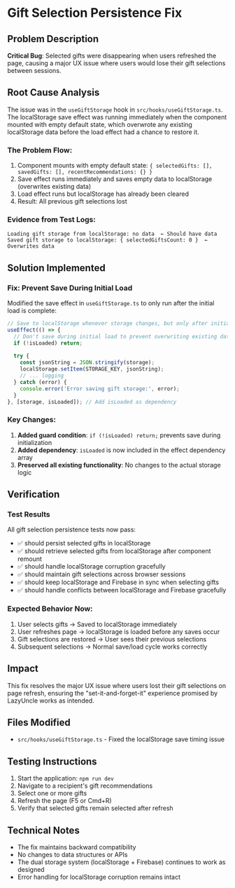 # Gift Selection Persistence Fix

## Problem Description

**Critical Bug**: Selected gifts were disappearing when users refreshed the page, causing a major UX issue where users would lose their gift selections between sessions.

## Root Cause Analysis

The issue was in the `useGiftStorage` hook in `src/hooks/useGiftStorage.ts`. The localStorage save effect was running immediately when the component mounted with empty default state, which overwrote any existing localStorage data before the load effect had a chance to restore it.

### The Problem Flow:
1. Component mounts with empty default state: `{ selectedGifts: [], savedGifts: [], recentRecommendations: {} }`
2. Save effect runs immediately and saves empty data to localStorage (overwrites existing data)
3. Load effect runs but localStorage has already been cleared
4. Result: All previous gift selections lost

### Evidence from Test Logs:
```
Loading gift storage from localStorage: no data  ← Should have data
Saved gift storage to localStorage: { selectedGiftsCount: 0 }  ← Overwrites data
```

## Solution Implemented

### Fix: Prevent Save During Initial Load

Modified the save effect in `useGiftStorage.ts` to only run after the initial load is complete:

```typescript
// Save to localStorage whenever storage changes, but only after initial load
useEffect(() => {
  // Don't save during initial load to prevent overwriting existing data
  if (!isLoaded) return;
  
  try {
    const jsonString = JSON.stringify(storage);
    localStorage.setItem(STORAGE_KEY, jsonString);
    // ... logging
  } catch (error) {
    console.error('Error saving gift storage:', error);
  }
}, [storage, isLoaded]); // Add isLoaded as dependency
```

### Key Changes:
1. **Added guard condition**: `if (!isLoaded) return;` prevents save during initialization
2. **Added dependency**: `isLoaded` is now included in the effect dependency array
3. **Preserved all existing functionality**: No changes to the actual storage logic

## Verification

### Test Results
All gift selection persistence tests now pass:
- ✅ should persist selected gifts in localStorage
- ✅ should retrieve selected gifts from localStorage after component remount
- ✅ should handle localStorage corruption gracefully
- ✅ should maintain gift selections across browser sessions
- ✅ should keep localStorage and Firebase in sync when selecting gifts
- ✅ should handle conflicts between localStorage and Firebase gracefully

### Expected Behavior Now:
1. User selects gifts → Saved to localStorage immediately
2. User refreshes page → localStorage is loaded before any saves occur
3. Gift selections are restored → User sees their previous selections
4. Subsequent selections → Normal save/load cycle works correctly

## Impact

This fix resolves the major UX issue where users lost their gift selections on page refresh, ensuring the "set-it-and-forget-it" experience promised by LazyUncle works as intended.

## Files Modified

- `src/hooks/useGiftStorage.ts` - Fixed the localStorage save timing issue

## Testing Instructions

1. Start the application: `npm run dev`
2. Navigate to a recipient's gift recommendations
3. Select one or more gifts
4. Refresh the page (F5 or Cmd+R)
5. Verify that selected gifts remain selected after refresh

## Technical Notes

- The fix maintains backward compatibility
- No changes to data structures or APIs
- The dual storage system (localStorage + Firebase) continues to work as designed
- Error handling for localStorage corruption remains intact 